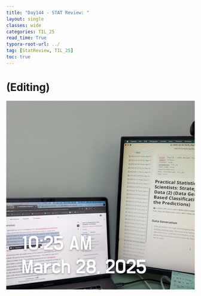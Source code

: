 ```yaml
---
title: "Day144 - STAT Review: "
layout: single
classes: wide
categories: TIL_25
read_time: True
typora-root-url: ../
tag: [StatReview, TIL_25]
toc: true 
---
```


# (Editing)

![BC9A9255-2FE3-459C-B4DF-21FD074E5CED_1_105_c](../../images/2025-03-28-TIL25_Day144/BC9A9255-2FE3-459C-B4DF-21FD074E5CED_1_105_c.jpeg)

 
